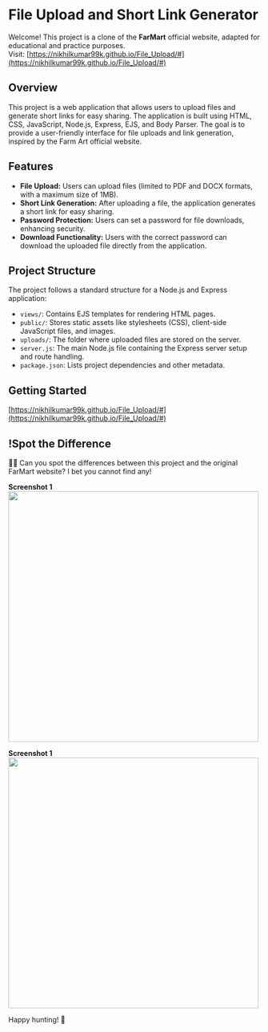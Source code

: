 # File Upload and Short Link Generator

Welcome! This project is a clone of the  **FarMart** official website, adapted for educational and practice purposes.
<br>
Visit: [https://nikhilkumar99k.github.io/File_Upload/#](https://nikhilkumar99k.github.io/File_Upload/#)

## Overview

This project is a web application that allows users to upload files and generate short links for easy sharing. The application is built using HTML, CSS, JavaScript, Node.js, Express, EJS, and Body Parser. The goal is to provide a user-friendly interface for file uploads and link generation, inspired by the Farm Art official website.

## Features

- **File Upload:** Users can upload files (limited to PDF and DOCX formats, with a maximum size of 1MB).
- **Short Link Generation:** After uploading a file, the application generates a short link for easy sharing.
- **Password Protection:** Users can set a password for file downloads, enhancing security.
- **Download Functionality:** Users with the correct password can download the uploaded file directly from the application.

## Project Structure

The project follows a standard structure for a Node.js and Express application:

- `views/`: Contains EJS templates for rendering HTML pages.
- `public/`: Stores static assets like stylesheets (CSS), client-side JavaScript files, and images.
- `uploads/`: The folder where uploaded files are stored on the server.
- `server.js`: The main Node.js file containing the Express server setup and route handling.
- `package.json`: Lists project dependencies and other metadata.

## Getting Started

[https://nikhilkumar99k.github.io/File_Upload/#](https://nikhilkumar99k.github.io/File_Upload/#)


## !Spot the Difference

🕵️‍♂️ Can you spot the differences between this project and the original FarMart website? I bet you cannot find any!

**Screenshot 1**
 <img src="https://github.com/nikhilkumar99k/File_Upload/assets/91065041/1c989c91-6ef4-4221-b953-2e7c3c45f892)" width="500">

**Screenshot 1**
 <img src="https://github.com/nikhilkumar99k/File_Upload/assets/91065041/9bbfbd4b-d263-41a1-8e1f-1b4ef0467b25" width="500">

Happy hunting! 🧐
